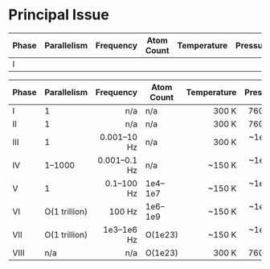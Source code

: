 # Principal Issue

| Phase | Parallelism | Frequency | Atom Count | Temperature | Pressure |
| ----- | ----------- | --------- | ---------- | ----------- | -------- |
| I     |             |           |            |             |          |

| Phase | Parallelism   | Frequency    | Atom Count | Temperature | Pressure     |
| ----- | ------------- | -----------: | ---------- | ----------: | -----------: |
| I     | 1             | n/a          | n/a        | 300 K       | 760 torr     |
| II    | 1             | n/a          | n/a        | 300 K       | 760 torr     |
| III   | 1             | 0.001–10 Hz  | n/a        | 300 K       | \~1e-10 torr |
| IV    | 1–1000        | 0.001–0.1 Hz | n/a        | \~150 K     | \~1e-10 torr |
| V     | 1             | 0.1–100 Hz   | 1e4–1e7    | \~150 K     | \~1e-10 torr |
| VI    | O(1 trillion) | 100 Hz       | 1e6–1e9    | \~150 K     | \~1e-10 torr |
| VII   | O(1 trillion) | 1e3–1e6 Hz   | O(1e23)    | \~150 K     | \~1e-10 torr |
| VIII  | n/a           | n/a          | O(1e23)    | 300 K       | 760 torr     |
